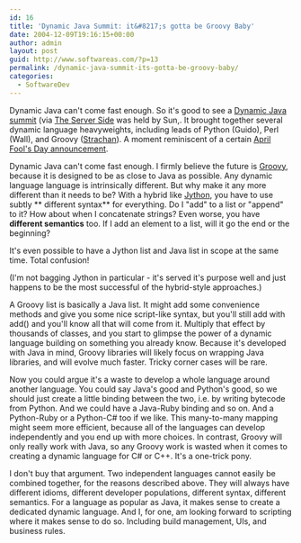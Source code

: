 ```yaml
---
id: 16
title: 'Dynamic Java Summit: it&#8217;s gotta be Groovy Baby'
date: 2004-12-09T19:16:15+00:00
author: admin
layout: post
guid: http://www.softwareas.com/?p=13
permalink: /dynamic-java-summit-its-gotta-be-groovy-baby/
categories:
  - SoftwareDev
---
```

Dynamic Java can't come fast enough. So it's good to see a [Dynamic Java summit](http://http://www.tbray.org/ongoing/When/200x/2004/12/08/DynamicJava) (via [The Server Side](http://www.theserverside.com/news/thread.tss?thread_id=30462) was held by Sun,. It brought together several dynamic language heavyweights, including leads of Python (Guido), Perl (Wall), and Groovy ([Strachan](http://radio.weblogs.com/0112098/)). A moment reminiscent of a certain [April Fool's Day announcement](http://use.perl.org/article.pl?sid=01/03/31/206248).

Dynamic Java can't come fast enough. I firmly believe the future is [Groovy](http://groovy.codehaus.org), because it is designed to be as close to Java as possible. Any dynamic language language is intrinsically different. But why make it any more different than it needs to be? With a hybrid like [Jython](http://www.jython.org), you have to use subtly ** different syntax** for everything. Do I "add" to a list or "append" to it? How about when I concatenate strings? Even worse, you have **different semantics** too. If I add an element to a list, will it go the end or the beginning?

It's even possible to have a Jython list and Java list in scope at the same time. Total confusion!

(I'm not bagging Jython in particular - it's served it's purpose well and just happens to be the most successful of the hybrid-style approaches.)

A Groovy list is basically a Java list. It might add some convenience methods and give you some nice script-like syntax, but you'll still add with add() and you'll know all that will come from it. Multiply that effect by thousands of classes, and you start to glimpse the power of a dynamic language building on something you already know. Because it's developed with Java in mind, Groovy libraries will likely focus on wrapping Java libraries, and will evolve much faster. Tricky corner cases will be rare.

Now you could argue it's a waste to develop a whole language around another language.  You could say Java's good and Python's good, so we should just create a little binding between the two, i.e.  by writing bytecode from Python. And we could have a Java-Ruby binding and so on. And a Python-Ruby or a Python-C# too if we like. This many-to-many mapping might seem more efficient, because all of the languages can develop independently and you end up with more choices. In contrast, Groovy will only really work with Java, so any Groovy work is wasted when it comes to creating a dynamic language for C# or C++.  It's a one-trick pony.

I don't buy that argument. Two independent languages cannot easily be combined together, for the reasons described above. They will always have different idioms, different developer populations, different syntax, different semantics. For a language as popular as Java, it makes sense to create a dedicated dynamic language. And I, for one, am looking forward to scripting where it makes sense to do so. Including build management, UIs, and business rules.
